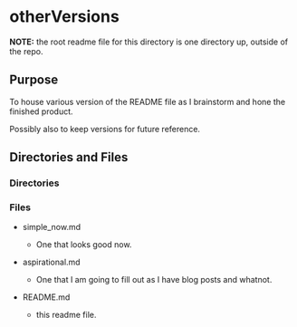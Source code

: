 # otherVersions

**NOTE:** the root readme file for this directory is one directory up, outside of the repo.

## Purpose

To house various version of the README file as I brainstorm and hone the finished product.

Possibly also to keep versions for future reference.

## Directories and Files

### Directories

### Files

- simple_now.md

  - One that looks good now.

- aspirational.md

  - One that I am going to fill out as I have blog posts and whatnot.

- README.md

  - this readme file.
